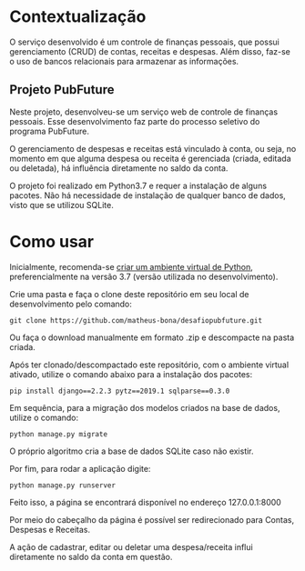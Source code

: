 <h1>Contextualização</h1>

O serviço desenvolvido é um controle de finanças pessoais, que possui gerenciamento (CRUD) de contas, receitas e despesas. Além disso, faz-se o uso de bancos relacionais para armazenar as informações.

<h2>Projeto PubFuture</h2>

Neste projeto, desenvolveu-se um serviço web de controle de finanças pessoais. Esse desenvolvimento faz parte do processo seletivo do programa PubFuture.

O gerenciamento de despesas e receitas está vinculado à conta, ou seja, no momento em que alguma despesa ou receita é gerenciada (criada, editada ou deletada), há influência diretamente no saldo da conta.

O projeto foi realizado em Python3.7 e requer a instalação de alguns pacotes. Não há necessidade de instalação de qualquer banco de dados, visto que se utilizou SQLite.

<h1>Como usar</h1>

Inicialmente, recomenda-se [criar um ambiente virtual de Python](https://docs.python.org/pt-br/3.7/library/venv.html), preferencialmente na versão 3.7 (versão utilizada no desenvolvimento).

Crie uma pasta e faça o clone deste repositório em seu local de desenvolvimento pelo comando:

````
git clone https://github.com/matheus-bona/desafiopubfuture.git
````

Ou faça o download manualmente em formato .zip e descompacte na pasta criada.

Após ter clonado/descompactado este repositório, com o ambiente virtual ativado, utilize o comando abaixo para a instalação dos pacotes:

````
pip install django==2.2.3 pytz==2019.1 sqlparse==0.3.0
````

Em sequência, para a migração dos modelos criados na base de dados, utilize o comando: 

````
python manage.py migrate
````
O próprio algoritmo cria a base de dados SQLite caso não existir.

Por fim, para rodar a aplicação digite:
````
python manage.py runserver
````
Feito isso, a página se encontrará disponível no endereço 127.0.0.1:8000

Por meio do cabeçalho da página é possível ser redirecionado para Contas, Despesas e Receitas.

A ação de cadastrar, editar ou deletar uma despesa/receita influi diretamente no saldo da conta em questão.



